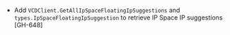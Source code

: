 * Add `VCDClient.GetAllIpSpaceFloatingIpSuggestions` and `types.IpSpaceFloatingIpSuggestion` to
  retrieve IP Space IP suggestions [GH-648]

